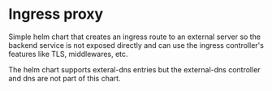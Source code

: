 # Ingress proxy

Simple helm chart that creates an ingress route to an external server so the backend service is not exposed directly and can use the ingress controller's features like TLS, middlewares, etc.

The helm chart supports exteral-dns entries but the external-dns controller and dns are not part of this chart.